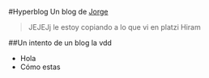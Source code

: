 #Hyperblog
Un blog de [Jorge](https://www.bing.com/images/search?q=jorge+hiram+arroyo+almeida&form=HDRSC3&first=1&scenario=ImageBasicHover) 
>JEJEJj le estoy copiando a lo que vi en platzi
>Hiram

##Un intento de un blog la vdd
* Hola
* Cómo estas
